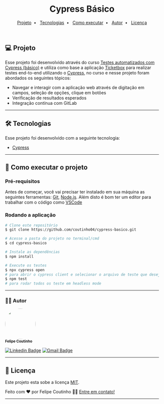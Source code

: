<h1 align="center">
  Cypress Básico
</h1>

<p align="center">
  <a href="#-projeto">Projeto</a>&nbsp; • &nbsp;
  <a href="#-tecnologias">Tecnologias</a>&nbsp; • &nbsp;
  <a href="#-como-executar-o-projeto">Como executar</a>&nbsp; • &nbsp;
  <a href="#-autor">Autor</a>&nbsp; • &nbsp;
  <a href="#memo-licença">Licença</a>
</p>

<br>

## 💻 Projeto

Esse projeto foi desenvolvido através do curso [Testes automatizados com Cypress (básico)](https://www.udemy.com/course/testes-automatizados-com-cypress-basico/) e utiliza como base a aplicação [Ticketbox](https://ticket-box.s3.eu-central-1.amazonaws.com/index.html) para realizar testes end-to-end utilizando o [Cypress](https://www.cypress.io/), no curso e nesse projeto foram abordados os seguintes tópicos:

- Navegar e interagir com a aplicação web através de digitação em campos, seleção de opções, clique em botões
- Verificação de resultados esperados
- Integração contínua com GitLab


---

## 🛠 Tecnologias

Esse projeto foi desenvolvido com a seguinte tecnologia:

- [Cypress](https://www.cypress.io/)

---

## 🚀 Como executar o projeto

### Pré-requisitos

Antes de começar, você vai precisar ter instalado em sua máquina as seguintes ferramentas:
[Git](https://git-scm.com), [Node.js](https://nodejs.org/en/).
Além disto é bom ter um editor para trabalhar com o código como [VSCode](https://code.visualstudio.com/)

### Rodando a aplicação

```bash
# Clone este repositório
$ git clone https://github.com/coutinho04/cypress-basico.git

# Acesse a pasta do projeto no terminal/cmd
$ cd cypress-basico

# Instale as dependências
$ npm install

# Execute os testes
$ npx cypress open 
# para abrir o cypress client e selecionar o arquivo de teste que deseja rodar, ou
$ npm test 
# para rodar todos os teste em headless mode

```

---

### 👨‍💻 Autor

 <img style="border-radius: 50%;" src="https://github.com/coutinho04.png" width="100px;" alt=""/>
 <br />
 <sub><b>Felipe Coutinho</b></sub></a>

[![Linkedin Badge](https://img.shields.io/badge/-Felipe-blue?style=flat-square&logo=Linkedin&logoColor=white&link=https://www.linkedin.com/in/felipecoutinho04/)](https://www.linkedin.com/in/felipecoutinho04/)
[![Gmail Badge](https://img.shields.io/badge/-felipe04coutinho@gmail.com-c14438?style=flat-square&logo=Gmail&logoColor=white&link=mailto:felipe04coutinho@gmail.com)](mailto:felipe04coutinho@gmail.com)

---

## 📝 Licença

Este projeto esta sobe a licença [MIT](./LICENSE).

Feito com ❤️ por Felipe Coutinho 👋🏽 [Entre em contato!](https://www.linkedin.com/in/felipecoutinho04/)

---
